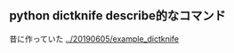 ## python dictknife describe的なコマンド

昔に作っていた [../20190605/example_dictknife](../20190605/example_dictknife)
